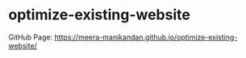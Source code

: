 # optimize-existing-website

GitHub Page: https://meera-manikandan.github.io/optimize-existing-website/
